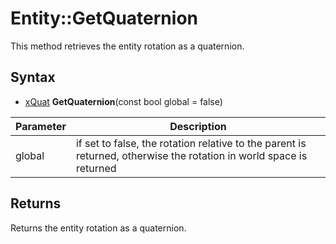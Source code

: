 # Entity::GetQuaternion

This method retrieves the entity rotation as a quaternion.

## Syntax

- [xQuat](xQuat.md) **GetQuaternion**(const bool global = false)

| Parameter | Description |
|---|---|
| global | if set to false, the rotation relative to the parent is returned, otherwise the rotation in world space is returned |

## Returns

Returns the entity rotation as a quaternion.
